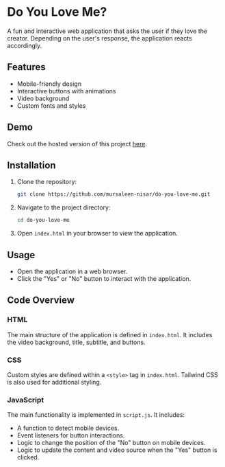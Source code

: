 # Do You Love Me?

A fun and interactive web application that asks the user if they love the creator. Depending on the user's response, the application reacts accordingly.

## Features

- Mobile-friendly design
- Interactive buttons with animations
- Video background
- Custom fonts and styles

## Demo

Check out the hosted version of this project [here](https://mursaleen-nisar.github.io/do-you-love-me).

## Installation

1. Clone the repository:
    ```bash
    git clone https://github.com/mursaleen-nisar/do-you-love-me.git
    ```
2. Navigate to the project directory:
    ```bash
    cd do-you-love-me
    ```
3. Open `index.html` in your browser to view the application.

## Usage

- Open the application in a web browser.
- Click the "Yes" or "No" button to interact with the application.

## Code Overview

### HTML

The main structure of the application is defined in `index.html`. It includes the video background, title, subtitle, and buttons.

### CSS

Custom styles are defined within a `<style>` tag in `index.html`. Tailwind CSS is also used for additional styling.

### JavaScript

The main functionality is implemented in `script.js`. It includes:

- A function to detect mobile devices.
- Event listeners for button interactions.
- Logic to change the position of the "No" button on mobile devices.
- Logic to update the content and video source when the "Yes" button is clicked.
